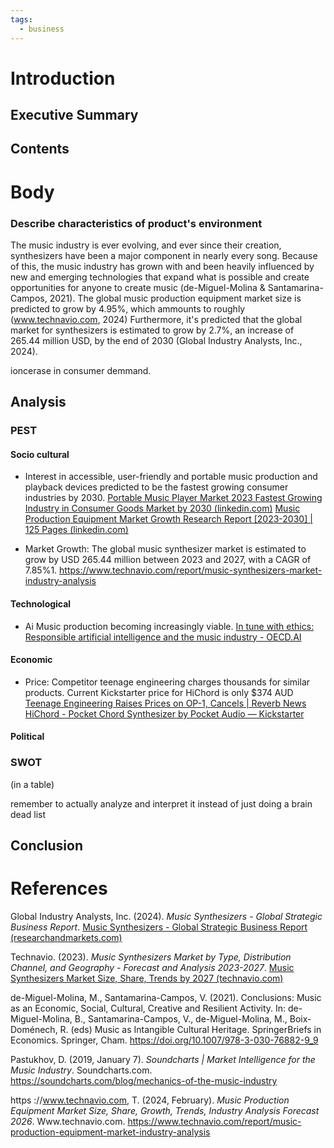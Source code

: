 ```yaml
---
tags:
  - business
---
```

# Introduction
## Executive Summary



## Contents

# Body

### Describe characteristics of product's environment

The music industry is ever evolving, and ever since their creation, synthesizers have been a major component in nearly every song. Because of this, the music industry has grown with and been heavily influenced by new and emerging technologies that expand what is possible and create opportunities for anyone to create music (de-Miguel-Molina & Santamarina-Campos, 2021). 
The global music production equipment market size is predicted to grow by 4.95%, which ammounts to roughly  (www.technavio.com, 2024)
Furthermore, it's predicted that the global market for synthesizers is estimated to grow by 2.7%, an increase of 265.44 million USD, by the end of 2030 (Global Industry Analysts, Inc., 2024). 


ioncerase in consumer demmand. 

## Analysis
### PEST


#### Socio cultural 
- Interest in accessible, user-friendly and portable music production and playback devices predicted to be the fastest growing consumer industries by 2030.
[Portable Music Player Market 2023 Fastest Growing Industry in Consumer Goods Market by 2030 (linkedin.com)](https://www.linkedin.com/pulse/portable-music-player-market-2023-fastest-1avpf) 
[Music Production Equipment Market Growth Research Report [2023-2030] | 125 Pages (linkedin.com)](https://www.linkedin.com/pulse/music-production-equipment-market-growth-research-2gjse) 

- Market Growth: The global music synthesizer market is estimated to grow by USD 265.44 million between 2023 and 2027, with a CAGR of 7.85%1.
https://www.technavio.com/report/music-synthesizers-market-industry-analysis

#### Technological
- Ai Music production becoming increasingly viable. 
[In tune with ethics: Responsible artificial intelligence and the music industry - OECD.AI](https://oecd.ai/en/wonk/ethics-music-industry)



#### Economic 
- Price: Competitor teenage engineering charges thousands for similar products. Current Kickstarter price for HiChord is only $374 AUD
[Teenage Engineering Raises Prices on OP-1, Cancels | Reverb News](https://reverb.com/it/news/teenage-engineering-raises-prices-on-op-1-cancels-orders-on-new-modular-models)
[HiChord - Pocket Chord Synthesizer by Pocket Audio — Kickstarter](https://www.kickstarter.com/projects/hichord/hichord-pocket-chord-synthesizer) 


#### Political




### SWOT
(in a table)

remember to actually analyze and interpret it instead of just doing a brain dead list


## Conclusion


# References 
Global Industry Analysts, Inc. (2024). _Music Synthesizers - Global Strategic Business Report_.  [Music Synthesizers - Global Strategic Business Report (researchandmarkets.com)](https://www.researchandmarkets.com/reports/5140448/music-synthesizers-global-strategic-business)

Technavio. (2023). _Music Synthesizers Market by Type, Distribution Channel, and Geography - Forecast and Analysis 2023-2027_. [Music Synthesizers Market Size, Share, Trends by 2027 (technavio.com)](https://www.technavio.com/report/music-synthesizers-market-industry-analysis)

de-Miguel-Molina, M., Santamarina-Campos, V. (2021). Conclusions: Music as an Economic, Social, Cultural, Creative and Resilient Activity. In: de-Miguel-Molina, B., Santamarina-Campos, V., de-Miguel-Molina, M., Boix-Doménech, R. (eds) Music as Intangible Cultural Heritage. SpringerBriefs in Economics. Springer, Cham. https://doi.org/10.1007/978-3-030-76882-9_9

Pastukhov, D. (2019, January 7). _Soundcharts | Market Intelligence for the Music Industry_. Soundcharts.com. https://soundcharts.com/blog/mechanics-of-the-music-industry

https ://www.technavio.com, T. (2024, February). _Music Production Equipment Market Size, Share, Growth, Trends, Industry Analysis Forecast 2026_. Www.technavio.com. https://www.technavio.com/report/music-production-equipment-market-industry-analysis